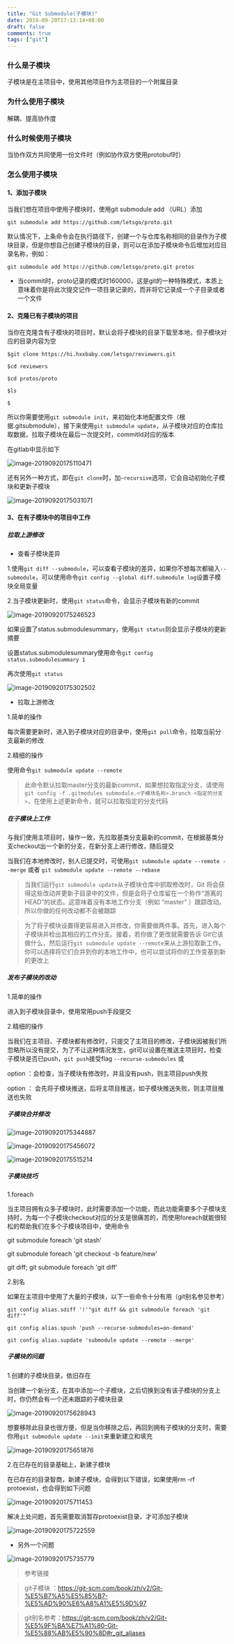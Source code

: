 ```yaml
---
title: "Git Submodule(子模块)"
date: 2019-09-20T17:13:14+08:00
draft: false
comments: true
tags: ["git"]
---
```


<!--more-->

### 什么是子模块 

子模块是在主项目中，使用其他项目作为主项目的一个附属目录

###  为什么使用子模块 

解耦、提高协作度 

### 什么时候使用子模块 

当协作双方共同使用一份文件时（例如协作双方使用protobuf时） 

### 怎么使用子模块 

#### 1、添加子模块 

当我们想在项目中使用子模块时，使用git submodule add （URL）添加 

```shell
git submodule add https://github.com/letsgo/proto.git 
```

默认情况下，上条命令会在执行路径下，创建一个与仓库名称相同的目录作为子模块目录，但是你想自己创建子模块的目录，则可以在添加子模块命令后增加对应目录名称，例如： 

```shell
git submodule add https://github.com/letsgo/proto.git protos
```

* 当commit时，proto记录的模式时160000，这是git的一种特殊模式，本质上意味着你是将此次提交记作一项目录记录的，而非将它记录成一个子目录或者一个文件 

#### 2、克隆已有子模块的项目 

当你在克隆含有子模块的项目时，默认会将子模块的目录下载至本地，但子模块对应的目录内容为空 

```shell
$git clone https://hi.hxxbaby.com/letsgo/reviewers.git 

$cd reviewers 

$cd protos/proto 

$ls 

$ 
```

所以你需要使用`git submodule init`，来初始化本地配置文件（根据.gitsubmodule），接下来使用`git submodule update`，从子模块对应的仓库拉取数据，拉取子模块在最后一次提交时，commitId对应的版本 

在gitlab中显示如下 

![image-20190920175110471](/images/image-20190920175110471.png)



还有另外一种方式，即在`git clone`时，加`—recursive`选项，它会自动初始化子模块和更新子模块 

![image-20190920175031071](/images/image-20190920175031071.png)

#### 3、在有子模块中的项目中工作 

##### 拉取上游修改 

* 查看子模块差异 

1.使用`git diff --submodule`，可以查看子模块的差异，如果你不想每次都输入`--submodule`，可以使用命令`git config --global diff.submodule log`设置子模块全局变量 

2.当子模块更新时，使用`git status`命令，会显示子模块有新的commit 

![image-20190920175246523](/images/image-20190920175246523.png)

如果设置了status.submodulesummary，使用`git status`则会显示子模块的更新摘要 

设置status.submodulesummary使用命令`git config status.submodulesummary 1` 

再次使用`git status` 

![image-20190920175302502](/images/image-20190920175302502.png)

* 拉取上游修改 

1.简单的操作 

每次需要更新时，进入到子模块对应的目录中，使用`git pull`命令，拉取当前分支最新的修改 

2.精细的操作 

使用命令`git submodule update --remote` 

> 此命令默认拉取master分支的最新commit，如果想拉取指定分支，请使用`git config -f .gitmodules submodule.<子模块名称>.branch <指定的分支>`，在使用上述更新命令，就可以拉取指定的分支代码 

##### 在子模块上工作 

与我们使用主项目时，操作一致，先拉取基类分支最新的commit，在根据基类分支checkout出一个新的分支，在新分支上进行修改，随后提交 

当我们在本地修改时，别人已提交时，可使用`git submodule update --remote --merge` 或者 `git submodule update --remote --rebase` 

> 当我们运行`git submodule update`从子模块仓库中抓取修改时，Git 将会获得这些改动并更新子目录中的文件，但是会将子仓库留在一个称作“游离的HEAD”的状态。这意味着没有本地工作分支（例如 “master” ）跟踪改动。所以你做的任何改动都不会被跟踪 

> 为了将子模块设置得更容易进入并修改，你需要做两件事。首先，进入每个子模块并检出其相应的工作分支。接着，若你做了更改就需要告诉 Git它该做什么，然后运行`git submodule update --remote`来从上游拉取新工作。你可以选择将它们合并到你的本地工作中，也可以尝试将你的工作变基到新的更改上 

##### 发布子模块的改动 

1.简单的操作 

进入到子模块目录中，使用常用push手段提交 

2.精细的操作 

当我们在主项目、子模块都有修改时，只提交了主项目的修改，子模块因被我们所忽略所以没有提交，为了不让这种情况发生，git可以设置在推送主项目时，检查子模块是否已push，`git push`接受flag `--recurse-submodules` <check>或 <on-demand> 

option <check> ：会检查，当子模块有修改时，并且没有push，则主项目push失败 

option <on-demand> ： 会先将子模块推送，后将主项目推送，如子模块推送失败，则主项目推送也失败 

##### 子模块合并修改 

![image-20190920175344887](/images/image-20190920175344887.png)



![image-20190920175456072](/images/image-20190920175456072.png)



![image-20190920175515214](/images/image-20190920175515214.png)



##### 子模块技巧 

1.foreach 

当主项目拥有众多子模块时，此时需要添加一个功能，而此功能需要多个子模块支持时，为每一个子模块checkout对应的分支是很痛苦的，而使用foreach就能很轻松的帮助我们在多个子模块项目中，使用命令 

git submodule foreach 'git stash' 

git submodule foreach 'git checkout -b feature/new' 

git diff; git submodule foreach 'git diff' 

2.别名 

如果在主项目中使用了大量的子模块，以下一些命令十分有用（git别名参见参考） 

```shell
git config alias.sdiff '!'"git diff && git submodule foreach 'git diff'" 

git config alias.spush 'push --recurse-submodules=on-demand' 

git config alias.supdate 'submodule update --remote --merge' 
```



##### 子模块的问题 

1.创建的子模块目录，依旧存在 

当创建一个新分支，在其中添加一个子模块，之后切换到没有该子模块的分支上时，你仍然会有一个还未跟踪的子模块目录 

![image-20190920175628943](/images/image-20190920175628943.png)

想要移除此目录也很方便，但是当你移除之后，再回到拥有子模块的分支时，需要你用`git submodule update --init`来重新建立和填充 

![image-20190920175651876](/images/image-20190920175651876.png)

2.在已存在的目录基础上，新建子模块 

在已存在的目录智商，新建子模块，会得到以下错误，如果使用rm -rf protoexist，也会得到如下问题 

![image-20190920175711453](/images/image-20190920175711453.png)

解决上处问题，首先需要取消暂存protoexist目录，才可添加子模块 

![image-20190920175722559](/images/image-20190920175722559.png)

* 另外一个问题 

![image-20190920175735779](/images/image-20190920175735779.png)

> 参考链接 

> git子模块 ：https://git-scm.com/book/zh/v2/Git-%E5%B7%A5%E5%85%B7-%E5%AD%90%E6%A8%A1%E5%9D%97 

> git别名参考：https://git-scm.com/book/zh/v2/Git-%E5%9F%BA%E7%A1%80-Git-%E5%88%AB%E5%90%8D#r_git_aliases 